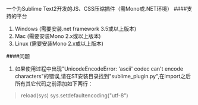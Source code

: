 一个为Sublime Text2开发的JS、CSS压缩插件（需Mono或.NET环境）
####支持的平台
1. Windows (需要安装.net framework 3.5或以上版本)
2. Mac (需要安装Mono 2.x或以上版本)
3. Linux (需要安装Mono 2.x或以上版本)

####问题
1. 如果使用过程中出现"UnicodeEncodeError: 'ascii' codec can't encode characters"的错误,请在ST安装目录找到"sublime_plugin.py",在import之后所有其它代码之前添加如下两行：
>reload(sys)
>sys.setdefaultencoding("utf-8")